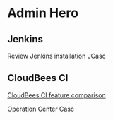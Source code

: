 # Admin Hero

## Jenkins

Review Jenkins installation
JCasc

## CloudBees CI

[CloudBees CI feature comparison](https://docs.cloudbees.com/docs/cloudbees-ci/latest/feature-definition)

Operation Center
Casc
